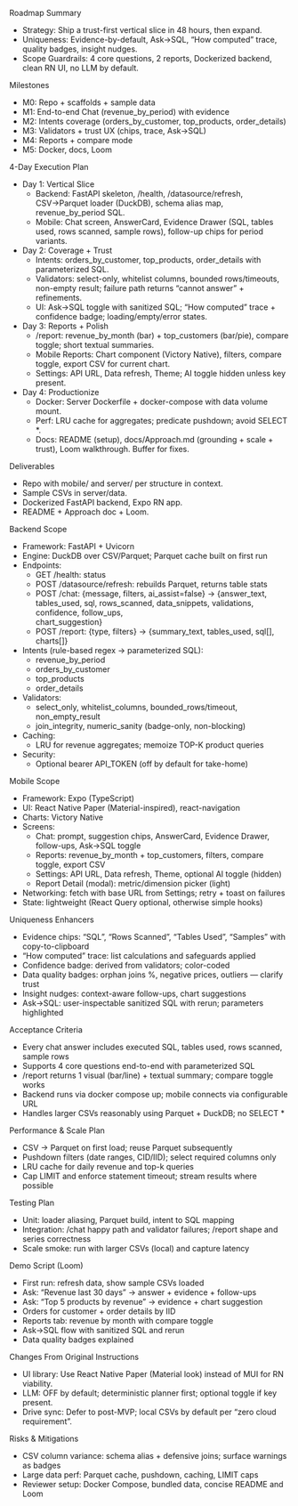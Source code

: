 Roadmap Summary                                                                                                                                                    
                                                                                                                                                                   
- Strategy: Ship a trust-first vertical slice in 48 hours, then expand.                                                                                            
- Uniqueness: Evidence-by-default, Ask→SQL, “How computed” trace, quality badges, insight nudges.                                                                  
- Scope Guardrails: 4 core questions, 2 reports, Dockerized backend, clean RN UI, no LLM by default.                                                               
                                                                                                                                                                   
Milestones                                                                                                                                                         
                                                                                                                                                                   
- M0: Repo + scaffolds + sample data                                                                                                                               
- M1: End-to-end Chat (revenue_by_period) with evidence                                                                                                            
- M2: Intents coverage (orders_by_customer, top_products, order_details)                                                                                           
- M3: Validators + trust UX (chips, trace, Ask→SQL)                                                                                                                
- M4: Reports + compare mode                                                                                                                                       
- M5: Docker, docs, Loom                                                                                                                                           
                                                                                                                                                                   
4-Day Execution Plan                                                                                                                                               
                                                                                                                                                                   
- Day 1: Vertical Slice                                                                                                                                            
    - Backend: FastAPI skeleton, /health, /datasource/refresh, CSV→Parquet loader (DuckDB), schema alias map, revenue_by_period SQL.                               
    - Mobile: Chat screen, AnswerCard, Evidence Drawer (SQL, tables used, rows scanned, sample rows), follow-up chips for period variants.                         
- Day 2: Coverage + Trust                                                                                                                                          
    - Intents: orders_by_customer, top_products, order_details with parameterized SQL.                                                                             
    - Validators: select-only, whitelist columns, bounded rows/timeouts, non-empty result; failure path returns “cannot answer” + refinements.                     
    - UI: Ask→SQL toggle with sanitized SQL; “How computed” trace + confidence badge; loading/empty/error states.                                                  
- Day 3: Reports + Polish                                                                                                                                          
    - /report: revenue_by_month (bar) + top_customers (bar/pie), compare toggle; short textual summaries.                                                          
    - Mobile Reports: Chart component (Victory Native), filters, compare toggle, export CSV for current chart.                                                     
    - Settings: API URL, Data refresh, Theme; AI toggle hidden unless key present.                                                                                 
- Day 4: Productionize                                                                                                                                             
    - Docker: Server Dockerfile + docker-compose with data volume mount.                                                                                           
    - Perf: LRU cache for aggregates; predicate pushdown; avoid SELECT *.                                                                                          
    - Docs: README (setup), docs/Approach.md (grounding + scale + trust), Loom walkthrough. Buffer for fixes.                                                      
                                                                                                                                                                   
Deliverables                                                                                                                                                       
                                                                                                                                                                   
- Repo with mobile/ and server/ per structure in context.                                                                                                          
- Sample CSVs in server/data.                                                                                                                                      
- Dockerized FastAPI backend, Expo RN app.                                                                                                                         
- README + Approach doc + Loom.                                                                                                                                    
                                                                                                                                                                   
Backend Scope                                                                                                                                                      
                                                                                                                                                                   
- Framework: FastAPI + Uvicorn                                                                                                                                     
- Engine: DuckDB over CSV/Parquet; Parquet cache built on first run                                                                                                
- Endpoints:                                                                                                                                                       
    - GET /health: status                                                                                                                                          
    - POST /datasource/refresh: rebuilds Parquet, returns table stats                                                                                              
    - POST /chat: {message, filters, ai_assist=false} → {answer_text, tables_used, sql, rows_scanned, data_snippets, validations, confidence, follow_ups,          
chart_suggestion}                                                                                                                                                  
    - POST /report: {type, filters} → {summary_text, tables_used, sql[], charts[]}                                                                                 
- Intents (rule-based regex → parameterized SQL):                                                                                                                  
    - revenue_by_period                                                                                                                                            
    - orders_by_customer                                                                                                                                           
    - top_products                                                                                                                                                 
    - order_details                                                                                                                                                
- Validators:                                                                                                                                                      
    - select_only, whitelist_columns, bounded_rows/timeout, non_empty_result                                                                                       
    - join_integrity, numeric_sanity (badge-only, non-blocking)                                                                                                    
- Caching:                                                                                                                                                         
    - LRU for revenue aggregates; memoize TOP-K product queries                                                                                                    
- Security:                                                                                                                                                        
    - Optional bearer API_TOKEN (off by default for take-home)                                                                                                     
                                                                                                                                                                   
Mobile Scope                                                                                                                                                       
                                                                                                                                                                   
- Framework: Expo (TypeScript)                                                                                                                                     
- UI: React Native Paper (Material-inspired), react-navigation                                                                                                     
- Charts: Victory Native                                                                                                                                           
- Screens:                                                                                                                                                         
    - Chat: prompt, suggestion chips, AnswerCard, Evidence Drawer, follow-ups, Ask→SQL toggle                                                                      
    - Reports: revenue_by_month + top_customers, filters, compare toggle, export CSV                                                                               
    - Settings: API URL, Data refresh, Theme, optional AI toggle (hidden)                                                                                          
    - Report Detail (modal): metric/dimension picker (light)                                                                                                       
- Networking: fetch with base URL from Settings; retry + toast on failures                                                                                         
- State: lightweight (React Query optional, otherwise simple hooks)                                                                                                
                                                                                                                                                                   
Uniqueness Enhancers                                                                                                                                               
                                                                                                                                                                   
- Evidence chips: “SQL”, “Rows Scanned”, “Tables Used”, “Samples” with copy-to-clipboard                                                                           
- “How computed” trace: list calculations and safeguards applied                                                                                                   
- Confidence badge: derived from validators; color-coded                                                                                                           
- Data quality badges: orphan joins %, negative prices, outliers — clarify trust                                                                                   
- Insight nudges: context-aware follow-ups, chart suggestions                                                                                                      
- Ask→SQL: user-inspectable sanitized SQL with rerun; parameters highlighted                                                                                       
                                                                                                                                                                   
Acceptance Criteria                                                                                                                                                
                                                                                                                                                                   
- Every chat answer includes executed SQL, tables used, rows scanned, sample rows                                                                                  
- Supports 4 core questions end-to-end with parameterized SQL                                                                                                      
- /report returns 1 visual (bar/line) + textual summary; compare toggle works                                                                                      
- Backend runs via docker compose up; mobile connects via configurable URL                                                                                         
- Handles larger CSVs reasonably using Parquet + DuckDB; no SELECT *                                                                                               
                                                                                                                                                                   
Performance & Scale Plan                                                                                                                                           
                                                                                                                                                                   
- CSV → Parquet on first load; reuse Parquet subsequently                                                                                                          
- Pushdown filters (date ranges, CID/IID); select required columns only                                                                                            
- LRU cache for daily revenue and top-k queries                                                                                                                    
- Cap LIMIT and enforce statement timeout; stream results where possible                                                                                           
                                                                                                                                                                   
Testing Plan                                                                                                                                                       
                                                                                                                                                                   
- Unit: loader aliasing, Parquet build, intent to SQL mapping                                                                                                      
- Integration: /chat happy path and validator failures; /report shape and series correctness                                                                       
- Scale smoke: run with larger CSVs (local) and capture latency                                                                                                    
                                                                                                                                                                   
Demo Script (Loom)                                                                                                                                                 
                                                                                                                                                                   
- First run: refresh data, show sample CSVs loaded                                                                                                                 
- Ask: “Revenue last 30 days” → answer + evidence + follow-ups                                                                                                     
- Ask: “Top 5 products by revenue” → evidence + chart suggestion                                                                                                   
- Orders for customer + order details by IID                                                                                                                       
- Reports tab: revenue by month with compare toggle                                                                                                                
- Ask→SQL flow with sanitized SQL and rerun                                                                                                                        
- Data quality badges explained                                                                                                                                    
                                                                                                                                                                   
Changes From Original Instructions                                                                                                                                 
                                                                                                                                                                   
- UI library: Use React Native Paper (Material look) instead of MUI for RN viability.                                                                              
- LLM: OFF by default; deterministic planner first; optional toggle if key present.                                                                                
- Drive sync: Defer to post-MVP; local CSVs by default per “zero cloud requirement”.                                                                               
                                                                                                                                                                   
Risks & Mitigations                                                                                                                                                
                                                                                                                                                                   
- CSV column variance: schema alias + defensive joins; surface warnings as badges                                                                                  
- Large data perf: Parquet cache, pushdown, caching, LIMIT caps                                                                                                    
- Reviewer setup: Docker Compose, bundled data, concise README and Loom 